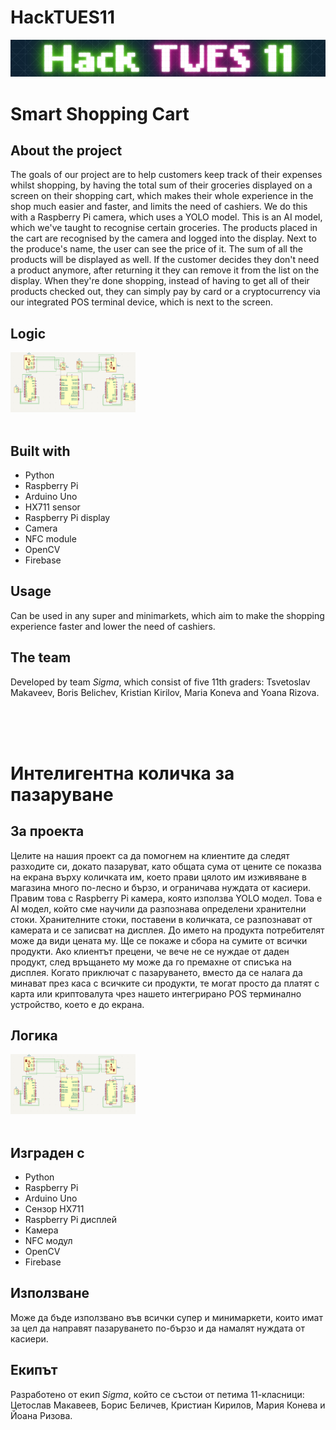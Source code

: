 # HackTUES11
![alt text](image.png)
# Smart Shopping Cart

## About the project
The goals of our project are to help customers keep track of their expenses whilst shopping, by having the total sum of their groceries displayed on a screen on their shopping cart, which makes their whole experience in the shop much easier and faster, and limits the need of cashiers. We do this with a Raspberry Pi camera, which uses a YOLO model. This is an AI model, which we've taught to recognise certain groceries. The products placed in the cart are recognised by the camera and logged into the display. Next to the produce's name, the user can see the price of it. The sum of all the products will be displayed as well. If the customer decides they don't need a product anymore, after returning it they can remove it from the list on the display. When they're done shopping, instead of having to get all of their products checked out, they can simply pay by card or a cryptocurrency via our integrated POS terminal device, which is next to the screen.

## Logic
<div>
    <img src="logic_scheme.png" alt="text" width="200"/>
</div>
<br/>

## Built with
* Python
* Raspberry Pi
* Arduino Uno
* HX711 sensor
* Raspberry Pi display
* Camera
* NFC module
* OpenCV
* Firebase

## Usage
Can be used in any super and minimarkets, which aim to make the shopping experience faster and lower the need of cashiers.

## The team
Developed by team *Sigma*, which consist of five 11th graders: Tsvetoslav Makaveev, Boris Belichev, Kristian Kirilov, Maria Koneva and Yoana Rizova.

<br/>
<br/>
<br/>


# Интелигентна количка за пазаруване

## За проекта
Целите на нашия проект са да помогнем на клиентите да следят разходите си, докато пазаруват, като общата сума от цените се показва на екрана върху количката им, което прави цялото им изживяване в магазина много по-лесно и бързо, и ограничава нуждата от касиери. Правим това с Raspberry Pi камера, която използва YOLO модел. Това е AI модел, който сме научили да разпознава определени хранителни стоки. Хранителните стоки, поставени в количката, се разпознават от камерата и се записват на дисплея. До името на продукта потребителят може да види цената му. Ще се покаже и сбора на сумите от всички продукти. Ако клиентът прецени, че вече не се нуждае от даден продукт, след връщането му може да го премахне от списъка на дисплея. Когато приключат с пазаруването, вместо да се налага да минават през каса с всичките си продукти, те могат просто да платят с карта или криптовалута чрез нашето интегрирано POS терминално устройство, което е до екрана.

## Логика
<div>
    <img src="logic_scheme.png" alt="text" width="200"/>
</div>
<br/>

## Изграден с
* Python
* Raspberry Pi
* Arduino Uno
* Сензор HX711
* Raspberry Pi дисплей
* Камера
* NFC модул
* OpenCV
* Firebase

## Използване
Може да бъде използвано във всички супер и минимаркети, които имат за цел да направят пазаруването по-бързо и да намалят нуждата от касиери.

## Екипът
Разработено от екип *Sigma*, който се състои от петима 11-класници: Цетослав Макавеев, Борис Беличев, Кристиан Кирилов, Мария Конева и Йоана Ризова.
